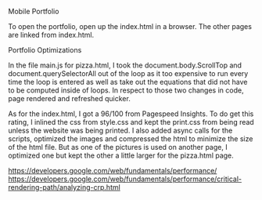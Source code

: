 Mobile Portfolio

To open the portfolio, open up the index.html in a browser.  The other pages are linked from index.html.

Portfolio Optimizations

In the file main.js for pizza.html, I took the document.body.ScrollTop and document.querySelectorAll out of the loop as it too expensive to run every time the loop is entered as well as take out the equations that did not have to be computed inside of loops.  In respect to those two changes in code, page rendered and refreshed quicker.

As for the index.html, I got a 96/100 from Pagespeed Insights.
To do get this rating, I inlined the css from style.css and kept the print.css from being read unless the website was being printed.  I also added async calls for the scripts, optimized the images and compressed the html to minimize the size of the html file.  But as one of the pictures is used on another page, I optimized one but kept the other a little larger for the pizza.html page.


https://developers.google.com/web/fundamentals/performance/
https://developers.google.com/web/fundamentals/performance/critical-rendering-path/analyzing-crp.html 